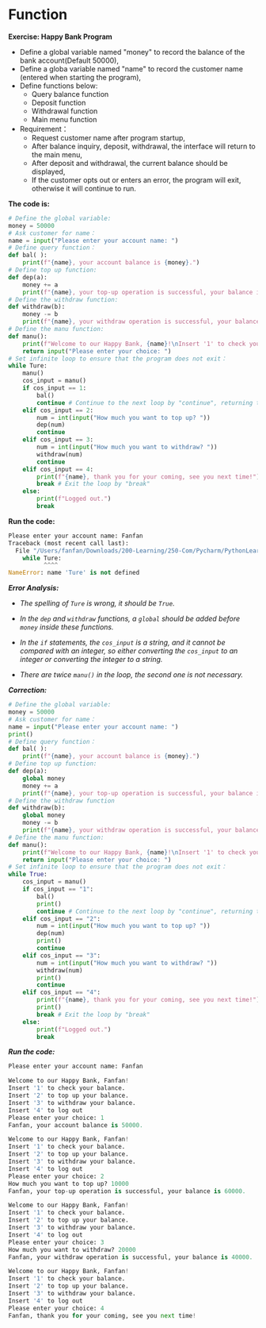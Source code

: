 # Function

**Exercise: Happy Bank Program**
- Define a global variable named "money" to record the balance of the bank account(Default 50000),
- Define a globa variable named "name" to record the customer name (entered when starting the program),
- Define functions below:
  - Query balance function
  - Deposit function
  - Withdrawal function
  - Main menu function
- Requirement：
  - Request customer name after program startup,
  - After balance inquiry, deposit, withdrawal, the interface will return to the main menu,
  - After deposit and withdrawal, the current balance should be displayed,
  - If the customer opts out or enters an error, the program will exit, otherwise it will continue to run.

**The code is:**

```py
# Define the global variable:
money = 50000
# Ask customer for name：
name = input("Please enter your account name: ")
# Define query function：
def bal( ):
    print(f"{name}, your account balance is {money}.")
# Define top up function:
def dep(a):
    money += a
    print(f"{name}, your top-up operation is successful, your balance is {money}.")
# Define the withdraw function:
def withdraw(b):
    money -= b
    print(f"{name}, your withdraw operation is successful, your balance is {money}.")
# Define the manu function:
def manu():
    print(f"Welcome to our Happy Bank, {name}!\nInsert '1' to check your balance.\nInsert '2' to top up your balance.\nInsert '3' to withdraw your balance.\nInsert '4' to log out")
    return input("Please enter your choice: ")
# Set infinite loop to ensure that the program does not exit：
while Ture:
    manu()
    cos_input = manu()
    if cos_input == 1:
        bal()
        continue # Continue to the next loop by "continue", returning to the main menu.
    elif cos_input == 2:
        num = int(input("How much you want to top up? "))
        dep(num)
        continue
    elif cos_input == 3:
        num = int(input("How much you want to withdraw? "))
        withdraw(num)
        continue
    elif cos_input == 4:
        print(f"{name}, thank you for your coming, see you next time!")
        break # Exit the loop by "break"
    else:
        print(f"Logged out.")
        break
```

**Run the code:**

```py
Please enter your account name: Fanfan
Traceback (most recent call last):
  File "/Users/fanfan/Downloads/200-Learning/250-Com/Pycharm/PythonLearning.py", line 21, in <module>
    while Ture:
          ^^^^
NameError: name 'Ture' is not defined
```

_**Error Analysis:**_

- _The spelling of `Ture` is wrong, it should be `True`._

- _In the `dep` and `withdraw` functions, a `global` should be added before `money` inside these functions._

- _In the `if` statements, the `cos_input` is a string, and it cannot be compared with an integer, so either converting the `cos_input` to an integer or converting the integer to a string._

- _There are twice `manu()` in the loop, the second one is not necessary._

_**Correction:**_

```py
# Define the global variable:
money = 50000
# Ask customer for name：
name = input("Please enter your account name: ")
print()
# Define query function：
def bal( ):
    print(f"{name}, your account balance is {money}.")
# Define top up function:
def dep(a):
    global money
    money += a
    print(f"{name}, your top-up operation is successful, your balance is {money}.")
# Define the withdraw function
def withdraw(b):
    global money
    money -= b
    print(f"{name}, your withdraw operation is successful, your balance is {money}.")
# Define the manu function:
def manu():
    print(f"Welcome to our Happy Bank, {name}!\nInsert '1' to check your balance.\nInsert '2' to top up your balance.\nInsert '3' to withdraw your balance.\nInsert '4' to log out")
    return input("Please enter your choice: ")
# Set infinite loop to ensure that the program does not exit：
while True:
    cos_input = manu()
    if cos_input == "1":
        bal()
        print()
        continue # Continue to the next loop by "continue", returning to the main menu.
    elif cos_input == "2":
        num = int(input("How much you want to top up? "))
        dep(num)
        print()
        continue
    elif cos_input == "3":
        num = int(input("How much you want to withdraw? "))
        withdraw(num)
        print()
        continue
    elif cos_input == "4":
        print(f"{name}, thank you for your coming, see you next time!")
        print()
        break # Exit the loop by "break"
    else:
        print(f"Logged out.")
        break
```

_**Run the code:**_

```py
Please enter your account name: Fanfan

Welcome to our Happy Bank, Fanfan!
Insert '1' to check your balance.
Insert '2' to top up your balance.
Insert '3' to withdraw your balance.
Insert '4' to log out
Please enter your choice: 1
Fanfan, your account balance is 50000.

Welcome to our Happy Bank, Fanfan!
Insert '1' to check your balance.
Insert '2' to top up your balance.
Insert '3' to withdraw your balance.
Insert '4' to log out
Please enter your choice: 2
How much you want to top up? 10000
Fanfan, your top-up operation is successful, your balance is 60000.

Welcome to our Happy Bank, Fanfan!
Insert '1' to check your balance.
Insert '2' to top up your balance.
Insert '3' to withdraw your balance.
Insert '4' to log out
Please enter your choice: 3
How much you want to withdraw? 20000
Fanfan, your withdraw operation is successful, your balance is 40000.

Welcome to our Happy Bank, Fanfan!
Insert '1' to check your balance.
Insert '2' to top up your balance.
Insert '3' to withdraw your balance.
Insert '4' to log out
Please enter your choice: 4
Fanfan, thank you for your coming, see you next time!
```





